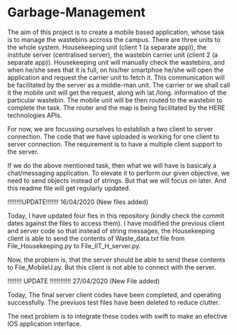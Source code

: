 # Garbage-Management
The aim of this project is to create a mobile based application, whose task is to manage the wastebins accross the campus.
There are three units to the whole system. Housekeeping unit (client 1 (a separate app)), the institute server (centralised server), the wastebin carrier unit (client 2 (a separate app)). Housekeeping unit will manually check the wastebins, and when he/she sees that it is full, on his/her smartphoe he/she will open the application and request the carrier unit to fetch it. This communication will be facilitated by the server as a middle-man unit. The carrier or we shall call it the mobile unit will get the request, along wih lat./long. information of the particular wastebin. The mobile unit will be then routed to the wastebin to complete the task. The router and the map is being facilitated by the HERE technologies APIs. 


For now, we are focussing ourselves to establish a two client to server connection. The code that we have uploaded is working for one client to server connection. The requirement is to have a multiple client support to the server. 

If we do the above mentioned task, then what we will have is basicaly a chat/messaging application. To elevate it to perform our given objective, we need to send objects instead of strings. But that we will focus on later. And this readme file will get regularly updated. 

!!!!!!!!UPDATE!!!!!!! 16/04/2020 (New files added)

Today, I have updated four fies in this repository (kindly check the commit dates against the files to access them). I have modified the previous client and server code so that instead of string messages, the Housekeeping client is able to send the contents of Waste_data.txt file from File_Housekeeping.py to File_IIT_H_server.py. 

Now, the problem is, that the server should be able to send these contents to File_MobileU.py. But this client is not able to connect with the server.

!!!!!!!! UPDATE !!!!!!!!!!!! 27/04/2020 (New File added)

Today, The final server client codes have been completed, and operating successfully. The previuos test files have been deleted to reduce clutter. 

The next problem is to integrate these codes with swift to make an efective IOS application interface. 

 
